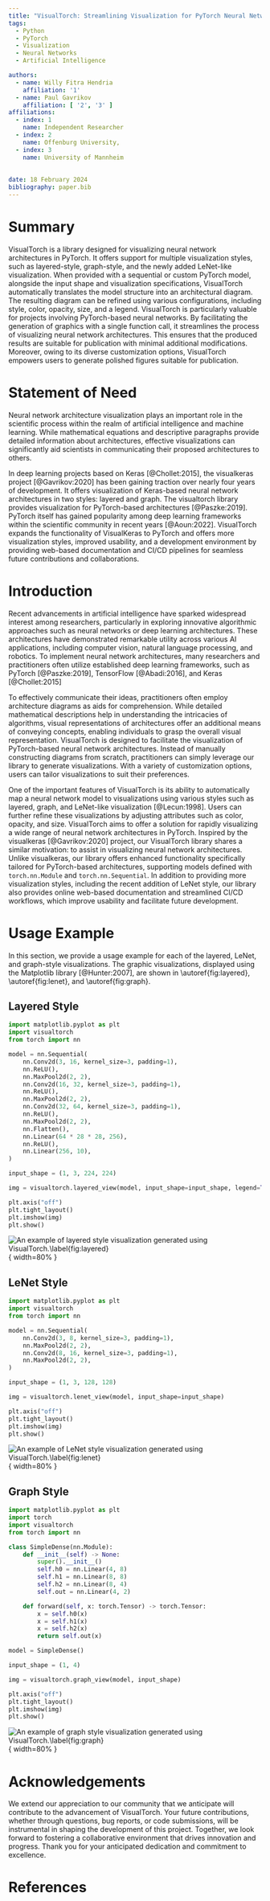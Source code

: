 ```yaml
---
title: "VisualTorch: Streamlining Visualization for PyTorch Neural Network Architectures"
tags:
  - Python
  - PyTorch
  - Visualization
  - Neural Networks
  - Artificial Intelligence

authors:
  - name: Willy Fitra Hendria
    affiliation: '1'
  - name: Paul Gavrikov
    affiliation: [ '2', '3' ]
affiliations:
  - index: 1
    name: Independent Researcher
  - index: 2
    name: Offenburg University, 
  - index: 3
    name: University of Mannheim
    
    
date: 18 February 2024
bibliography: paper.bib
---
```


# Summary

VisualTorch is a library designed for visualizing neural network architectures in PyTorch. It offers support for multiple visualization styles, such as layered-style, graph-style, and the newly added LeNet-like visualization. When provided with a sequential or custom PyTorch model, alongside the input shape and visualization specifications, VisualTorch automatically translates the model structure into an architectural diagram. The resulting diagram can be refined using various configurations, including style, color, opacity, size, and a legend. VisualTorch is particularly valuable for projects involving PyTorch-based neural networks. By facilitating the generation of graphics with a single function call, it streamlines the process of visualizing neural network architectures. This ensures that the produced results are suitable for publication with minimal additional modifications. Moreover, owing to its diverse customization options, VisualTorch empowers users to generate polished figures suitable for publication.

# Statement of Need

Neural network architecture visualization plays an important role in the scientific process within the realm of artificial intelligence and machine learning. While mathematical equations and descriptive paragraphs provide detailed information about architectures, effective visualizations can significantly aid scientists in communicating their proposed architectures to others.

In deep learning projects based on Keras [@Chollet:2015], the visualkeras project [@Gavrikov:2020] has been gaining traction over nearly four years of development. It offers visualization of Keras-based neural network architectures in two styles: layered and graph. The visualtorch library provides visualization for PyTorch-based architectures [@Paszke:2019]. PyTorch itself has gained popularity among deep learning frameworks within the scientific community in recent years [@Aoun:2022]. VisualTorch expands the functionality of VisualKeras to PyTorch and offers more visualization styles, improved usability, and a development environment by providing web-based documentation and CI/CD pipelines for seamless future contributions and collaborations.

# Introduction

Recent advancements in artificial intelligence have sparked widespread interest among researchers, particularly in exploring innovative algorithmic approaches such as neural networks or deep learning architectures. These architectures have demonstrated remarkable utility across various AI applications, including computer vision, natural language processing, and robotics. To implement neural network architectures, many researchers and practitioners often utilize established deep learning frameworks, such as PyTorch [@Paszke:2019], TensorFlow [@Abadi:2016], and Keras [@Chollet:2015]

To effectively communicate their ideas, practitioners often employ architecture diagrams as aids for comprehension. While detailed mathematical descriptions help in understanding the intricacies of algorithms, visual representations of architectures offer an additional means of conveying concepts, enabling individuals to grasp the overall visual representation. VisualTorch is designed to facilitate the visualization of PyTorch-based neural network architectures. Instead of manually constructing diagrams from scratch, practitioners can simply leverage our library to generate visualizations. With a variety of customization options, users can tailor visualizations to suit their preferences.

One of the important features of VisualTorch is its ability to automatically map a neural network model to visualizations using various styles such as layered, graph, and LeNet-like visualization [@Lecun:1998]. Users can further refine these visualizations by adjusting attributes such as color, opacity, and size. VisualTorch aims to offer a solution for rapidly visualizing a wide range of neural network architectures in PyTorch. Inspired by the visualkeras [@Gavrikov:2020] project, our VisualTorch library shares a similar motivation: to assist in visualizing neural network architectures. Unlike visualkeras, our library offers enhanced functionality specifically tailored for PyTorch-based architectures, supporting models defined with `torch.nn.Module` and `torch.nn.Sequential`. In addition to providing more visualization styles, including the recent addition of LeNet style, our library also provides online web-based documentation and streamlined CI/CD workflows, which improve usability and facilitate future development.

# Usage Example

In this section, we provide a usage example for each of the layered, LeNet, and graph-style visualizations. The graphic visualizations, displayed using the Matplotlib library [@Hunter:2007], are shown in \autoref{fig:layered}, \autoref{fig:lenet}, and \autoref{fig:graph}.

## Layered Style

```python
import matplotlib.pyplot as plt
import visualtorch
from torch import nn

model = nn.Sequential(
    nn.Conv2d(3, 16, kernel_size=3, padding=1),
    nn.ReLU(),
    nn.MaxPool2d(2, 2),
    nn.Conv2d(16, 32, kernel_size=3, padding=1),
    nn.ReLU(),
    nn.MaxPool2d(2, 2),
    nn.Conv2d(32, 64, kernel_size=3, padding=1),
    nn.ReLU(),
    nn.MaxPool2d(2, 2),
    nn.Flatten(),
    nn.Linear(64 * 28 * 28, 256),
    nn.ReLU(),
    nn.Linear(256, 10),
)

input_shape = (1, 3, 224, 224)

img = visualtorch.layered_view(model, input_shape=input_shape, legend=True)

plt.axis("off")
plt.tight_layout()
plt.imshow(img)
plt.show()
```

![An example of layered style visualization generated using VisualTorch.\label{fig:layered}](figure-layered.png){ width=80% }

## LeNet Style

```python
import matplotlib.pyplot as plt
import visualtorch
from torch import nn

model = nn.Sequential(
    nn.Conv2d(3, 8, kernel_size=3, padding=1),
    nn.MaxPool2d(2, 2),
    nn.Conv2d(8, 16, kernel_size=3, padding=1),
    nn.MaxPool2d(2, 2),
)

input_shape = (1, 3, 128, 128)

img = visualtorch.lenet_view(model, input_shape=input_shape)

plt.axis("off")
plt.tight_layout()
plt.imshow(img)
plt.show()
```

![An example of LeNet style visualization generated using VisualTorch.\label{fig:lenet}](figure-lenet.png){ width=80% }

## Graph Style

```python
import matplotlib.pyplot as plt
import torch
import visualtorch
from torch import nn

class SimpleDense(nn.Module):
    def __init__(self) -> None:
        super().__init__()
        self.h0 = nn.Linear(4, 8)
        self.h1 = nn.Linear(8, 8)
        self.h2 = nn.Linear(8, 4)
        self.out = nn.Linear(4, 2)

    def forward(self, x: torch.Tensor) -> torch.Tensor:
        x = self.h0(x)
        x = self.h1(x)
        x = self.h2(x)
        return self.out(x)

model = SimpleDense()

input_shape = (1, 4)

img = visualtorch.graph_view(model, input_shape)

plt.axis("off")
plt.tight_layout()
plt.imshow(img)
plt.show()
```

![An example of graph style visualization generated using VisualTorch.\label{fig:graph}](figure-graph.png){ width=80% }

# Acknowledgements

We extend our appreciation to our community that we anticipate will contribute to the advancement of VisualTorch. Your future contributions, whether through questions, bug reports, or code submissions, will be instrumental in shaping the development of this project. Together, we look forward to fostering a collaborative environment that drives innovation and progress. Thank you for your anticipated dedication and commitment to excellence.

# References
